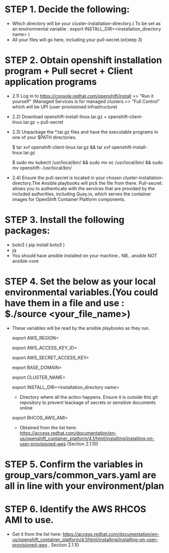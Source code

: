 
# STEP 1. Decide the following:
- Which directory will be your cluster-installation-directory.( To be set as an environmental variable : export INSTALL_DIR=<installation_directory name> )
- All your files will go here, including your pull-secret.txt(step 3)

# STEP 2. Obtain openshift installation program + Pull secret + Client application programs
- 2.1) Log in to https://console.redhat.com/openshift/install >> "Run it yourself" (Managed Services is for managed clusters.>> "Full Control" which will be UPI (user-provisioned infrastructure)
- 2.2) Download openshift-install-linux.tar.gz + openshift-client-linux.tar.gz + pull-secret 
- 2.3) Unpackage the *.tar.gz files and have the executable programs in one of your $PATH directories.
  
  $ tar xvf openshift-client-linux.tar.gz && tar xvf openshift-install-linux.tar.gz 
  
  $ sudo mv kubectl /usr/local/bin/ && sudo mv oc /usr/local/bin/ && sudo mv openshift- /usr/local/bin/

- 2.4) Ensure the pull-secret is located in your chosen cluster-installation-directory.The Ansible playbooks will pick the file from there.
  Pull-secret: allows you to authenticate with the services that are provided by the included authorities, including Quay.io, which serves the container images for OpenShift Container Platform components.
  
# STEP 3. Install the following packages:
- boto3 ( pip install boto3 )
- jq
- You should have ansible installed on your machine.. NB.. ansible NOT ansible-core

# STEP 4. Set the below as your local environmental variables.(You could have them in a file and use : $./source <your_file_name>)
- These variables will be read by the ansible playbooks as they run.

   export AWS_REGION=<your aws region>

   export AWS_ACCESS_KEY_ID=<your aws key>

   export AWS_SECRET_ACCESS_KEY=<your aws secret access key>

   export BASE_DOMAIN=<domain name to use>

   export CLUSTER_NAME=<cluster name>

   export INSTALL_DIR=<installation_directory name>    
   - Directory where all the action happens. Ensure it is outside this git repository to prevent leackage of secrets or sensitive documents online

   export RHCOS_AWS_AMI=<RHCOS AMI for your AWS zone>  
   - Obtained from the list here: https://access.redhat.com/documentation/en-us/openshift_container_platform/4.1/html/installing/installing-on-user-provisioned-aws (Section 2.1.10)

# STEP 5. Confirm the variables in group_vars/common_vars.yaml are all in line with your environment/plan

# STEP 6. Identify the AWS RHCOS AMI to use.
  - Get it from the list here: https://access.redhat.com/documentation/en-us/openshift_container_platform/4.1/html/installing/installing-on-user-provisioned-aws  , Section 2.1.10
